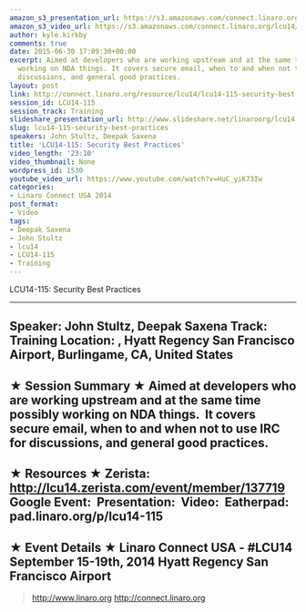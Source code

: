 ```yaml
---
amazon_s3_presentation_url: https://s3.amazonaws.com/connect.linaro.org/hkg15/Videos/09-16-Tuesday/LCU14-115.pdf
amazon_s3_video_url: https://s3.amazonaws.com/connect.linaro.org/lcu14/videos/09-16-Tuesday/LCU14-115-%2520Security%2520Best%2520Practices.mp4
author: kyle.kirkby
comments: true
date: 2015-06-30 17:09:30+00:00
excerpt: Aimed at developers who are working upstream and at the same time possibly
  working on NDA things. It covers secure email, when to and when not to use IRC for
  discussions, and general good practices.
layout: post
link: http://connect.linaro.org/resource/lcu14/lcu14-115-security-best-practices/
session_id: LCU14-115
session_track: Training
slideshare_presentation_url: http://www.slideshare.net/linaroorg/lcu14-115-security-best-practices
slug: lcu14-115-security-best-practices
speakers: John Stultz, Deepak Saxena
title: 'LCU14-115: Security Best Practices'
video_length: '23:10'
video_thumbnail: None
wordpress_id: 1530
youtube_video_url: https://www.youtube.com/watch?v=HuC_yiK73Iw
categories:
- Linaro Connect USA 2014
post_format:
- Video
tags:
- Deepak Saxena
- John Stultz
- lcu14
- LCU14-115
- Training
---
```


LCU14-115: Security Best Practices

---------------------------------------------------

Speaker: John Stultz, Deepak Saxena
Track: Training
Location: , Hyatt Regency San Francisco Airport, Burlingame, CA, United States
---------------------------------------------------

★ Session Summary ★
Aimed at developers who are working upstream and at the same time possibly working on NDA things.  It covers secure email, when to and when not to use IRC for discussions, and general good practices.
---------------------------------------------------

★ Resources ★
Zerista: http://lcu14.zerista.com/event/member/137719
Google Event: 
Presentation: 
Video: 
Eatherpad: pad.linaro.org/p/lcu14-115
---------------------------------------------------

★ Event Details ★
Linaro Connect USA - #LCU14
September 15-19th, 2014
Hyatt Regency San Francisco Airport
---------------------------------------------------

> http://www.linaro.org
> http://connect.linaro.org
